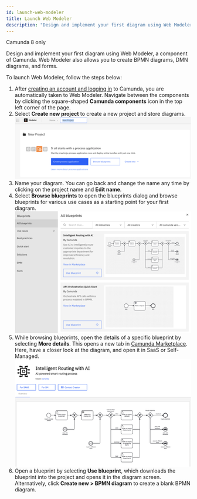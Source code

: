 ```yaml
---
id: launch-web-modeler
title: Launch Web Modeler
description: "Design and implement your first diagram using Web Modeler, a component of Camunda. Web Modeler also allows you to create BPMN diagrams, DMN diagrams, and forms."
---
```


<span class="badge badge--cloud">Camunda 8 only</span>

Design and implement your first diagram using Web Modeler, a component of Camunda. Web Modeler also allows you to create BPMN diagrams, DMN diagrams, and forms.

To launch Web Modeler, follow the steps below:

1. After [creating an account and logging in](/components/console/manage-plan/create-account.md) to Camunda, you are automatically taken to Web Modeler. Navigate between the components by clicking the square-shaped **Camunda components** icon in the top left corner of the page.
2. Select **Create new project** to create a new project and store diagrams.
   ![web modeler empty home](img/web-modeler-new-user-home.png)
3. Name your diagram. You can go back and change the name any time by clicking on the project name and **Edit name**.
4. Select **Browse blueprints** to open the blueprints dialog and browse blueprints for various use cases as a starting point for your first diagram.
   ![web modeler blueprint browsing](img/web-modeler-blueprint.png)
5. While browsing blueprints, open the details of a specific blueprint by selecting **More details**. This opens a new tab in [Camunda Marketplace](/components/modeler/web-modeler/camunda-marketplace.md). Here, have a closer look at the diagram, and open it in SaaS or Self-Managed.
   ![Camunda marketplace example](img/camunda-marketplace-example.png)
6. Open a blueprint by selecting **Use blueprint**, which downloads the blueprint into the project and opens it in the diagram screen. Alternatively, click **Create new > BPMN diagram** to create a blank BPMN diagram.
